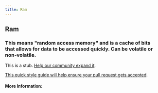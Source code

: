 ```yaml
---
title: Ram
---
```


## Ram

### This means "random access memory" and is a cache of bits that allows for data to be accessed quickly. Can be volatile or non-volatile.

This is a stub. [Help our community expand it](https://github.com/freeCodeCamp/guide-articles/tree/master/articles/Computer-Hardware/RAM/index.md).

[This quick style guide will help ensure your pull request gets accepted](https://github.com/freeCodeCamp/guide-articles/blob/master/README.md).

<!-- The article goes here, in GitHub-flavored Markdown. Feel free to add YouTube videos, images, and CodePen/JSBin embeds  -->

#### More Information:
<!-- Please add any articles you think might be helpful to read before writing the article -->



